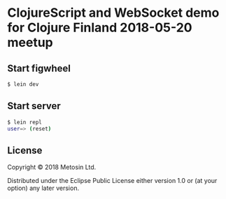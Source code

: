 # ClojureScript and WebSocket demo for Clojure Finland 2018-05-20 meetup

## Start figwheel

```bash
$ lein dev
```

## Start server

```bash
$ lein repl
user=> (reset)
```

## License

Copyright © 2018 Metosin Ltd.

Distributed under the Eclipse Public License either version 1.0 or (at
your option) any later version.
